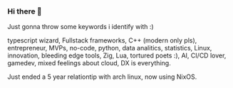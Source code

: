 ### Hi there 👋

Just gonna throw some keywords i identify with :)

typescript wizard, Fullstack frameworks, C++ (modern only pls), entrepreneur, MVPs, no-code, python, data analitics, statistics, Linux, innovation, bleeding edge tools, Zig, Lua, tortured poets :), AI, CI/CD lover, gamedev, mixed feelings about cloud, DX is everything.

Just ended a 5 year relationtip with arch linux, now using NixOS.
<!--
**Enriquefft/Enriquefft** is a ✨ _special_ ✨ repository because its `README.md` (this file) appears on your GitHub profile.

Here are some ideas to get you started:

- 🔭 I’m currently working on ...
- 🌱 I’m currently learning ...
- 👯 I’m looking to collaborate on ...
- 🤔 I’m looking for help with ...
- 💬 Ask me about ...
- 📫 How to reach me: ...
- 😄 Pronouns: ...
- ⚡ Fun fact: ...
-->
